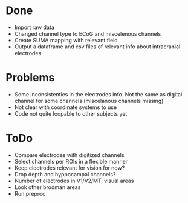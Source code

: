 # Done
* Import raw data
* Changed channel type to ECoG and miscelenous channels
* Create SUMA mapping with relevant field
* Output a dataframe and csv files of relevant info about intracranial electrodes

# Problems
* Some inconsistenties in the electrodes info. Not the same as digital channel for some channels (miscelanous channels missing)
* Not clear with coordinate systems to use
* Code not quite loopable to other subjects yet

# ToDo
* Compare electrodes with digitized channels
* Select channels per ROIs in a flexible manner
* Keep electrodes relevant for vision for now?
* Drop depth and hyppocampal channels?
* Number of electrodes in V1/V2/MT, visual areas
* Look other brodman areas
* Run preproc 
